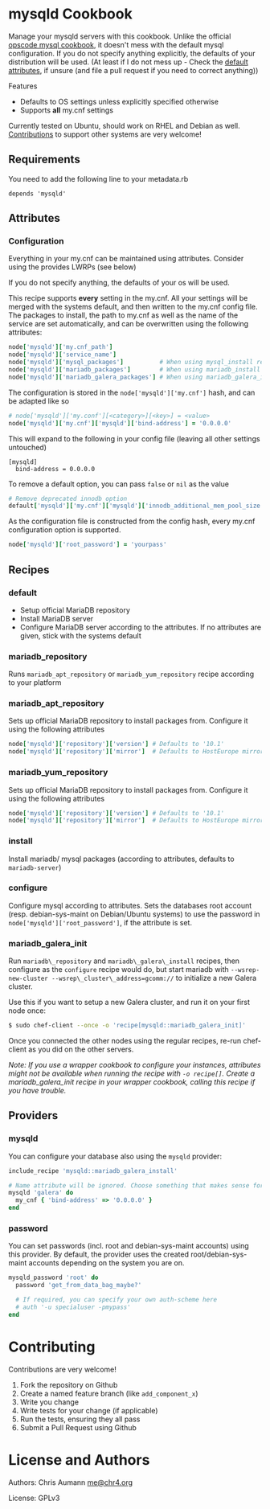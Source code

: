 # mysqld Cookbook

Manage your mysqld servers with this cookbook.
Unlike the official [opscode mysql cookbook](https://github.com/opscode-cookbooks/mysql),
it doesn't mess with the default mysql configuration. If you do not specify anything explicitly, the
defaults of your distribution will be used.
(At least if I do not mess up - Check the
[default attributes](https://github.com/chr4/chef-mysqld/blob/master/attributes/defaults.rb),
if unsure (and file a pull request if you need to correct anything))

Features

* Defaults to OS settings unless explicitly specified otherwise
* Supports **all** my.cnf settings

Currently tested on Ubuntu, should work on RHEL and Debian as well.
[Contributions](https://github.com/chr4/chef-mysqld#contributing) to support other systems are very
welcome!

## Requirements

You need to add the following line to your metadata.rb

    depends 'mysqld'


## Attributes

### Configuration

Everything in your my.cnf can be maintained using attributes.
Consider using the provides LWRPs (see below)

If you do not specify anything, the defaults of your os will be used.

This recipe supports **every** setting in the my.cnf.  All your settings will be merged with the
systems default, and then written to the my.cnf config file. The packages to install, the path to
my.cnf as well as the name of the service are set automatically, and can be overwritten using the
following attributes:


```ruby
node['mysqld']['my.cnf_path']
node['mysqld']['service_name']
node['mysqld']['mysql_packages']          # When using mysql_install recipe
node['mysqld']['mariadb_packages']        # When using mariadb_install recipe
node['mysqld']['mariadb_galera_packages'] # When using mariadb_galera_install recipe
```

The configuration is stored in the ```node['mysqld']['my.cnf']``` hash, and can be adapted like so


```ruby
# node['mysqld']['my.conf'][<category>][<key>] = <value>
node['mysqld']['my.cnf']['mysqld']['bind-address'] = '0.0.0.0'
```

This will expand to the following in your config file (leaving all other settings untouched)

```
[mysqld]
  bind-address = 0.0.0.0
```

To remove a default option, you can pass `false` or `nil` as the value

```ruby
# Remove deprecated innodb option
default['mysqld']['my.cnf']['mysqld']['innodb_additional_mem_pool_size'] = false
```

As the configuration file is constructed from the config hash, every my.cnf configuration option is
supported.


```ruby
node['mysqld']['root_password'] = 'yourpass'
```



## Recipes

### default

- Setup official MariaDB repository
- Install MariaDB server
- Configure MariaDB server according to the attributes. If no attributes are given, stick with the
  systems default


### mariadb\_repository

Runs `mariadb_apt_repository` or `mariadb_yum_repository` recipe according to your platform

### mariadb\_apt\_repository

Sets up official MariaDB repository to install packages from.
Configure it using the following attributes

```ruby
node['mysqld']['repository']['version'] # Defaults to '10.1'
node['mysqld']['repository']['mirror']  # Defaults to HostEurope mirror
```

### mariadb\_yum\_repository

Sets up official MariaDB repository to install packages from.
Configure it using the following attributes

```ruby
node['mysqld']['repository']['version'] # Defaults to '10.1'
node['mysqld']['repository']['mirror']  # Defaults to HostEurope mirror
```

### install

Install mariadb/ mysql packages (according to attributes, defaults to `mariadb-server`)

### configure

Configure mysql according to attributes. Sets the databases root account (resp. debian-sys-maint on
Debian/Ubuntu systems) to use the password in `node['mysqld']['root_password']`, if the attribute is
set.

### mariadb\_galera\_init

Run `mariadb\_repository` and `mariadb\_galera\_install` recipes, then configure as the `configure`
recipe would do, but start mariadb with `--wsrep-new-cluster --wsrep\_cluster\_address=gcomm://` to
initialize a new Galera cluster.

Use this if you want to setup a new Galera cluster, and run it on your first node once:

```bash
$ sudo chef-client --once -o 'recipe[mysqld::mariadb_galera_init]'
```

Once you connected the other nodes using the regular recipes, re-run chef-client as you did on the
other servers.

*Note: If you use a wrapper cookbook to configure your instances, attributes might not be available
when running the recipe with `-o recipe[]`. Create a mariadb_galera_init recipe in your wrapper
cookbook, calling this recipe if you have trouble.*


## Providers

### mysqld

You can configure your database also using the `mysqld` provider:


```ruby
include_recipe 'mysqld::mariadb_galera_install'

# Name attribute will be ignored. Choose something that makes sense for you
mysqld 'galera' do
  my_cnf { 'bind-address' => '0.0.0.0' }
end
```

### password

You can set passwords (incl. root and debian-sys-maint accounts) using this provider.
By default, the provider uses the created root/debian-sys-maint accounts depending on the system you
are on.

```ruby
mysqld_password 'root' do
  password 'get_from_data_bag_maybe?'

  # If required, you can specify your own auth-scheme here
  # auth '-u specialuser -pmypass'
end
```


# Contributing

Contributions are very welcome!

1. Fork the repository on Github
2. Create a named feature branch (like `add_component_x`)
3. Write you change
4. Write tests for your change (if applicable)
5. Run the tests, ensuring they all pass
6. Submit a Pull Request using Github


# License and Authors

Authors: Chris Aumann <me@chr4.org>

License: GPLv3
